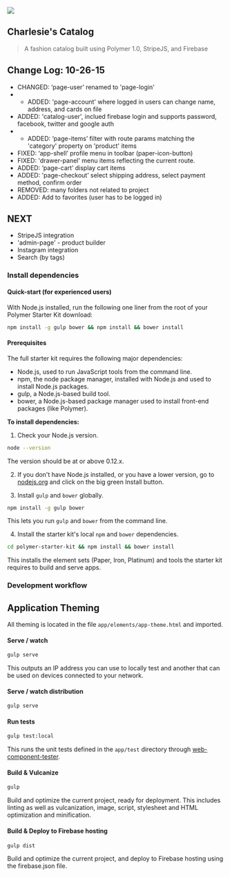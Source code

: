 ![](https://charlesiesbeta.firebaseapp.com/images/charlesies_logo.png)
## Charlesie's Catalog

> A fashion catalog built using Polymer 1.0, StripeJS, and Firebase

## Change Log: 10-26-15
* CHANGED: ‘page-user’ renamed to 'page-login'
*  * ADDED: 'page-account' where logged in users can change name, address, and cards on file
* ADDED: 'catalog-user', inclued firebase login and supports password, facebook, twitter and google auth
*  * ADDED: ‘page-items’ filter with route params matching the 'category' property on 'product' items
* FIXED: ‘app-shell’ profile menu in toolbar (paper-icon-button)
* FIXED: 'drawer-panel' menu items reflecting the current route.
* ADDED: ‘page-cart’ display cart items
* ADDED: 'page-checkout’ select shipping address, select payment method, confirm order
* REMOVED: many folders not related to project
* ADDED: Add to favorites (user has to be logged in)

## NEXT
* StripeJS integration
* 'admin-page' - product builder
* Instagram integration
* Search (by tags)


### Install dependencies

#### Quick-start (for experienced users)

With Node.js installed, run the following one liner from the root of your Polymer Starter Kit download:

```sh
npm install -g gulp bower && npm install && bower install
```

#### Prerequisites

The full starter kit requires the following major dependencies:

- Node.js, used to run JavaScript tools from the command line.
- npm, the node package manager, installed with Node.js and used to install Node.js packages.
- gulp, a Node.js-based build tool.
- bower, a Node.js-based package manager used to install front-end packages (like Polymer).

**To install dependencies:**

1)  Check your Node.js version.

```sh
node --version
```

The version should be at or above 0.12.x.

2)  If you don't have Node.js installed, or you have a lower version, go to [nodejs.org](https://nodejs.org) and click on the big green Install button.

3)  Install `gulp` and `bower` globally.

```sh
npm install -g gulp bower
```

This lets you run `gulp` and `bower` from the command line.

4)  Install the starter kit's local `npm` and `bower` dependencies.

```sh
cd polymer-starter-kit && npm install && bower install
```

This installs the element sets (Paper, Iron, Platinum) and tools the starter kit requires to build and serve apps.

### Development workflow

## Application Theming

All theming is located in the file `app/elements/app-theme.html` and imported.

#### Serve / watch

```sh
gulp serve
```

This outputs an IP address you can use to locally test and another that can be used on devices connected to your network.

#### Serve / watch distribution
```sh
gulp serve
```

#### Run tests

```sh
gulp test:local
```

This runs the unit tests defined in the `app/test` directory through [web-component-tester](https://github.com/Polymer/web-component-tester).

#### Build & Vulcanize

```sh
gulp
```

Build and optimize the current project, ready for deployment. This includes linting as well as vulcanization, image, script, stylesheet and HTML optimization and minification.

#### Build & Deploy to Firebase hosting

```sh
gulp dist
```

Build and optimize the current project, and deploy to Firebase hosting using the firebase.json file.
